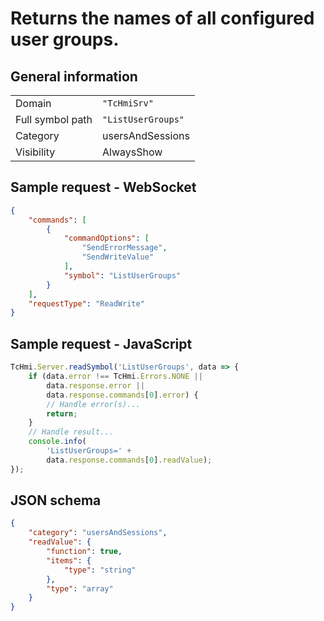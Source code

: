 # Returns the names of all configured user groups.

## General information

|  |  |
| - | - |
| Domain | `"TcHmiSrv"` |
| Full symbol path | `"ListUserGroups"` |
| Category | usersAndSessions |
| Visibility | AlwaysShow |

## Sample request - WebSocket

```json
{
    "commands": [
        {
            "commandOptions": [
                "SendErrorMessage",
                "SendWriteValue"
            ],
            "symbol": "ListUserGroups"
        }
    ],
    "requestType": "ReadWrite"
}
```

## Sample request - JavaScript

```javascript
TcHmi.Server.readSymbol('ListUserGroups', data => {
    if (data.error !== TcHmi.Errors.NONE ||
        data.response.error ||
        data.response.commands[0].error) {
        // Handle error(s)...
        return;
    }
    // Handle result...
    console.info(
        'ListUserGroups=' +
        data.response.commands[0].readValue);
});
```

## JSON schema

```json
{
    "category": "usersAndSessions",
    "readValue": {
        "function": true,
        "items": {
            "type": "string"
        },
        "type": "array"
    }
}
```
